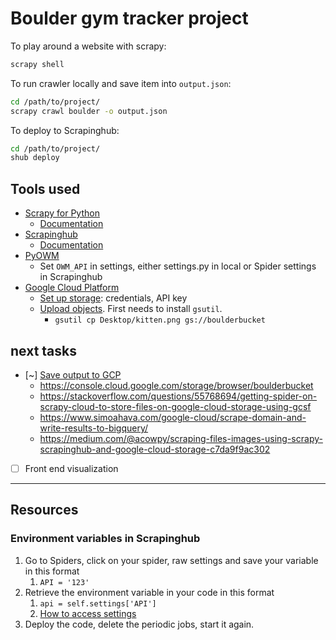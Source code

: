 # Boulder gym tracker project

To play around a website with scrapy:

```bash
scrapy shell
```

To run crawler locally and save item into `output.json`:

```bash
cd /path/to/project/
scrapy crawl boulder -o output.json
```

To deploy to Scrapinghub:

```bash
cd /path/to/project/
shub deploy
```

## Tools used

* [Scrapy for Python](https://scrapy.org/)
  * [Documentation](https://doc.scrapy.org/)
* [Scrapinghub](https://www.scrapinghub.com/scrapy-cloud/)
  * [Documentation](https://doc.scrapinghub.com/scrapy-cloud.html)
* [PyOWM](https://github.com/csparpa/pyowm)
  * Set `OWM_API` in settings, either settings.py in local or Spider settings in Scrapinghub
* [Google Cloud Platform](https://cloud.google.com/sdk/docs/install)
  * [Set up storage](https://cloud.google.com/storage/docs/reference/libraries): credentials, API key
  * [Upload objects](https://cloud.google.com/storage/docs/uploading-objects#gsutil). First needs to install `gsutil`.
    * `gsutil cp Desktop/kitten.png gs://boulderbucket`

## next tasks

* [~] [Save output to GCP](https://docs.scrapy.org/en/latest/topics/feed-exports.html#storages)
  * https://console.cloud.google.com/storage/browser/boulderbucket
  * https://stackoverflow.com/questions/55768694/getting-spider-on-scrapy-cloud-to-store-files-on-google-cloud-storage-using-gcsf
  * https://www.simoahava.com/google-cloud/scrape-domain-and-write-results-to-bigquery/
  * https://medium.com/@acowpy/scraping-files-images-using-scrapy-scrapinghub-and-google-cloud-storage-c7da9f9ac302
* [ ] Front end visualization

---------

## Resources

### Environment variables in Scrapinghub

1. Go to Spiders, click on your spider, raw settings and save your variable in this format
   1. `API = '123'`
2. Retrieve the environment variable in your code in this format
   1. `api = self.settings['API']`
   2. [How to access settings](https://doc.scrapy.org/en/latest/topics/settings.html)
3. Deploy the code, delete the periodic jobs, start it again.